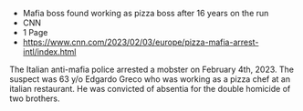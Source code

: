 - Mafia boss found working as pizza boss after 16 years on the run
- CNN
- 1 Page
- https://www.cnn.com/2023/02/03/europe/pizza-mafia-arrest-intl/index.html

The Italian anti-mafia police arrested a mobster on February 4th, 2023. The suspect was 63 y/o Edgardo Greco who was working as a pizza chef at an italian restaurant. He was convicted of absentia for the double homicide of two brothers.
